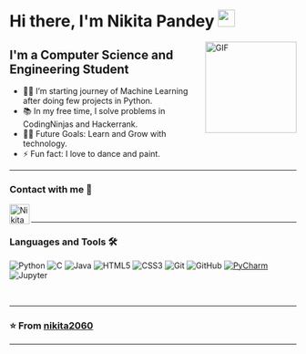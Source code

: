 # Hi there, I'm Nikita Pandey  <img width="30px" src="https://media.tenor.com/images/3b388fe03da271d2674faf85eb7c3fcd/tenor.gif" />

<img align="right" alt="GIF" height="160px" src="https://media.giphy.com/media/du3J3cXyzhj75IOgvA/giphy.gif" />

## I'm a Computer Science and Engineering Student  

- 👨‍💻 I’m starting journey of Machine Learning after doing few projects in Python.
- 📚 In my free time, I solve problems in CodingNinjas and Hackerrank.
- 💪🏼 Future Goals: Learn and Grow with technology.
- ⚡ Fun fact: I love to dance and paint.

---




### Contact with me 📝
[<img align="left" alt="Nikita | LinkedIn" width="35px" src="https://i.pinimg.com/originals/de/b4/6f/deb46f02a59e3b3a2aa58fac16290d63.gif" />][linkedin]

[linkedin]: https://www.linkedin.com/in/nikita-pandey-366946256


<br />

---

### Languages and Tools 🛠 
![Python](http://img.shields.io/badge/-Python-3776AB?style=flat-square&logo=python&logoColor=ffffff)
![C](http://img.shields.io/badge/-C-A8B9CC?style=flat-square&logo=c&logoColor=ffffff)
![Java](http://img.shields.io/badge/-Java-5B4638?style=flat-square&logo=java&logoColor=ffffff)
![HTML5](https://img.shields.io/badge/-HTML5-%23E44D27?style=flat-square&logo=html5&logoColor=ffffff)
![CSS3](https://img.shields.io/badge/-CSS3-%231572B6?style=flat-square&logo=css3)
![Git](https://img.shields.io/badge/-Git-%23F05032?style=flat-square&logo=git&logoColor=%23ffffff)
![GitHub](https://img.shields.io/badge/-GitHub-181717?style=flat-square&logo=github)
[![PyCharm](http://img.shields.io/badge/-PyCharm-black?style=flat-square&logo=pycharm&logoColor=ffffff)](https://www.jetbrains.com/pycharm/)
![Jupyter](http://img.shields.io/badge/-Jupyter-F37626?style=flat-square&logo=jupyter&logoColor=ffffff)


<br/>

---



### ⭐️ From [nikita2060](https://github.com/nikita2060) ###
 
---

